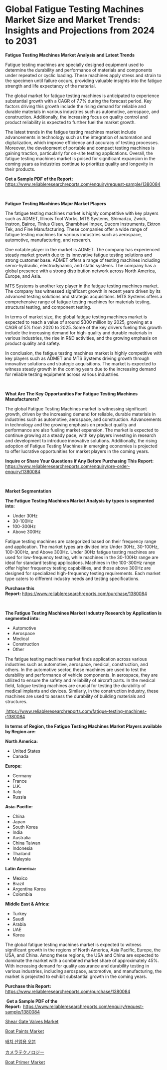 <p><h1>Global Fatigue Testing Machines Market Size and Market Trends: Insights and Projections from 2024 to 2031</h1></p><p><strong>Fatigue Testing Machines Market Analysis and Latest Trends</strong></p>
<p><p>Fatigue testing machines are specially designed equipment used to determine the durability and performance of materials and components under repeated or cyclic loading. These machines apply stress and strain to the specimen until failure occurs, providing valuable insights into the fatigue strength and life expectancy of the material.</p><p>The global market for fatigue testing machines is anticipated to experience substantial growth with a CAGR of 7.7% during the forecast period. Key factors driving this growth include the rising demand for reliable and durable materials in various industries such as automotive, aerospace, and construction. Additionally, the increasing focus on quality control and product reliability is expected to further fuel the market growth.</p><p>The latest trends in the fatigue testing machines market include advancements in technology such as the integration of automation and digitalization, which improve efficiency and accuracy of testing processes. Moreover, the development of portable and compact testing machines is gaining traction, particularly for on-site testing applications. Overall, the fatigue testing machines market is poised for significant expansion in the coming years as industries continue to prioritize quality and longevity in their products.</p></p>
<p><strong>Get a Sample PDF of the Report:&nbsp;</strong> <a href="https://www.reliableresearchreports.com/enquiry/request-sample/1380084">https://www.reliableresearchreports.com/enquiry/request-sample/1380084</a></p>
<p>&nbsp;</p>
<p><strong>Fatigue Testing Machines Major Market Players</strong></p>
<p><p>The fatigue testing machines market is highly competitive with key players such as ADMET, Illinois Tool Works, MTS Systems, Shimadzu, Zwick, Instron, Bairoe, Tinius Olsen, Shambhavi Impex, Ducom Instruments, Ektron Tek, and Fine Manufacturing. These companies offer a wide range of fatigue testing machines for various industries such as aerospace, automotive, manufacturing, and research.</p><p>One notable player in the market is ADMET. The company has experienced steady market growth due to its innovative fatigue testing solutions and strong customer base. ADMET offers a range of testing machines including servo-hydraulic, electrodynamic, and static systems. The company has a global presence with a strong distribution network across North America, Europe, and Asia.</p><p>MTS Systems is another key player in the fatigue testing machines market. The company has witnessed significant growth in recent years driven by its advanced testing solutions and strategic acquisitions. MTS Systems offers a comprehensive range of fatigue testing machines for materials testing, structural testing, and component testing.</p><p>In terms of market size, the global fatigue testing machines market is expected to reach a value of around $300 million by 2025, growing at a CAGR of 5% from 2020 to 2025. Some of the key drivers fueling this growth include the increasing demand for high-quality and durable materials in various industries, the rise in R&D activities, and the growing emphasis on product quality and safety.</p><p>In conclusion, the fatigue testing machines market is highly competitive with key players such as ADMET and MTS Systems driving growth through innovative solutions and strategic acquisitions. The market is expected to witness steady growth in the coming years due to the increasing demand for reliable testing equipment across various industries.</p></p>
<p>&nbsp;</p>
<p><strong>What Are The Key Opportunities For Fatigue Testing Machines Manufacturers?</strong></p>
<p><p>The global Fatigue Testing Machines market is witnessing significant growth, driven by the increasing demand for reliable, durable materials in industries such as automotive, aerospace, and construction. Advancements in technology and the growing emphasis on product quality and performance are also fueling market expansion. The market is expected to continue growing at a steady pace, with key players investing in research and development to introduce innovative solutions. Additionally, the rising adoption of Fatigue Testing Machines in emerging economies is projected to offer lucrative opportunities for market players in the coming years.</p></p>
<p><strong>Inquire or Share Your Questions If Any Before Purchasing This Report:</strong> <a href="https://www.reliableresearchreports.com/enquiry/pre-order-enquiry/1380084">https://www.reliableresearchreports.com/enquiry/pre-order-enquiry/1380084</a></p>
<p>&nbsp;</p>
<p><strong>Market Segmentation</strong></p>
<p><strong>The Fatigue Testing Machines Market Analysis by types is segmented into:</strong></p>
<p><ul><li>Under 30Hz</li><li>30-100Hz</li><li>100-300Hz</li><li>Above 300Hz</li></ul></p>
<p><p>Fatigue testing machines are categorized based on their frequency range and application. The market types are divided into Under 30Hz, 30-100Hz, 100-300Hz, and Above 300Hz. Under 30Hz fatigue testing machines are used for low-frequency testing, while machines in the 30-100Hz range are ideal for standard testing applications. Machines in the 100-300Hz range offer higher frequency testing capabilities, and those above 300Hz are designed for specialized high-frequency testing requirements. Each market type caters to different industry needs and testing specifications.</p></p>
<p><strong>Purchase this Report:&nbsp;</strong><a href="https://www.reliableresearchreports.com/purchase/1380084">https://www.reliableresearchreports.com/purchase/1380084</a></p>
<p>&nbsp;</p>
<p><strong>The Fatigue Testing Machines Market Industry Research by Application is segmented into:</strong></p>
<p><ul><li>Automotive</li><li>Aerospace</li><li>Medical</li><li>Construction</li><li>Other</li></ul></p>
<p><p>The fatigue testing machines market finds application across various industries such as automotive, aerospace, medical, construction, and others. In the automotive sector, these machines are used to test the durability and performance of vehicle components. In aerospace, they are utilized to ensure the safety and reliability of aircraft parts. In the medical field, fatigue testing machines are crucial for testing the durability of medical implants and devices. Similarly, in the construction industry, these machines are used to assess the durability of building materials and structures.</p></p>
<p><a href="https://www.reliableresearchreports.com/fatigue-testing-machines-r1380084">&nbsp;https://www.reliableresearchreports.com/fatigue-testing-machines-r1380084</a></p>
<p><strong>In terms of Region, the Fatigue Testing Machines Market Players available by Region are:</strong></p>
<p>
    <p> <strong> North America: </strong>
        <ul>
            <li>United States</li>
            <li>Canada</li>
        </ul>
        </p> 
    <p> <strong> Europe: </strong>
        <ul>
            <li>Germany</li>
            <li>France</li>
            <li>U.K.</li>
            <li>Italy</li>
            <li>Russia</li>
        </ul>
        </p> 
    <p> <strong> Asia-Pacific: </strong>
        <ul>
            <li>China</li>
            <li>Japan</li>
            <li>South Korea</li>
            <li>India</li>
            <li>Australia</li>
            <li>China Taiwan</li>
            <li>Indonesia</li>
            <li>Thailand</li>
            <li>Malaysia</li>
        </ul>
        </p> 
    <p> <strong> Latin America: </strong>
        <ul>
            <li>Mexico</li>
            <li>Brazil</li>
            <li>Argentina Korea</li>
            <li>Colombia</li>
        </ul>
        </p> 
    <p> <strong> Middle East & Africa: </strong>
        <ul>
            <li>Turkey</li>
            <li>Saudi</li>
            <li>Arabia</li>
            <li>UAE</li>
            <li>Korea</li>
        </ul>
    </p>
    </p>
<p><p>The global fatigue testing machines market is expected to witness significant growth in the regions of North America, Asia Pacific, Europe, the USA, and China. Among these regions, the USA and China are expected to dominate the market with a combined market share of approximately 45%. With increasing demand for quality assurance and durability testing in various industries, including aerospace, automotive, and manufacturing, the market is projected to exhibit substantial growth in the coming years.</p></p>
<p><strong>Purchase this Report: </strong><a href="https://www.reliableresearchreports.com/purchase/1380084">https://www.reliableresearchreports.com/purchase/1380084</a></p>
<p>&nbsp;<strong>Get a Sample PDF of the Report:&nbsp;&nbsp;</strong><a href="https://www.reliableresearchreports.com/enquiry/request-sample/1380084">https://www.reliableresearchreports.com/enquiry/request-sample/1380084</a></p>
<p><strong></strong></p>
<p><p><a href="https://github.com/Sinjinluong3e0awx2m195k76/Market-Research-Report-List-2/blob/main/shear-gate-valves-market.md">Shear Gate Valves Market</a></p><p><a href="https://issuu.com/reportprime-2/docs/boat-paints-market-size-2030.pptx">Boat Paints Market</a></p><p><a href="https://github.com/WilburKihn5676/Market-Research-Report-List-1/blob/main/655674932606.md">배치 산업용 오븐</a></p><p><a href="https://github.com/dzy793153605/Market-Research-Report-List-1/blob/main/313888335608.md">カメラテクノロジー</a></p><p><a href="https://issuu.com/reportprime-2/docs/boat-primer-market-size-2030.pptx">Boat Primer Market</a></p></p>